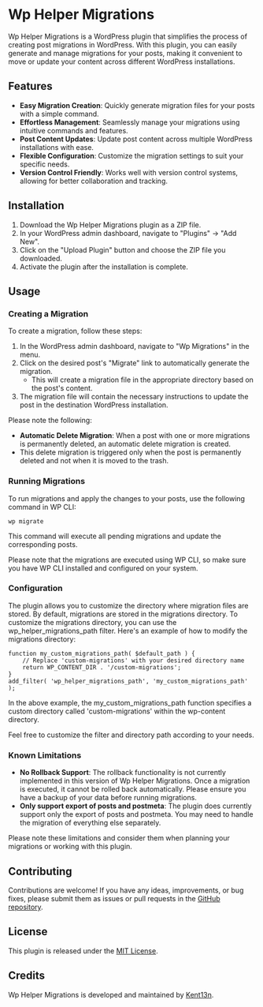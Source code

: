 # Wp Helper Migrations

Wp Helper Migrations is a WordPress plugin that simplifies the process of creating post migrations in WordPress. With this plugin, you can easily generate and manage migrations for your posts, making it convenient to move or update your content across different WordPress installations.

## Features

- **Easy Migration Creation**: Quickly generate migration files for your posts with a simple command.
- **Effortless Management**: Seamlessly manage your migrations using intuitive commands and features.
- **Post Content Updates**: Update post content across multiple WordPress installations with ease.
- **Flexible Configuration**: Customize the migration settings to suit your specific needs.
- **Version Control Friendly**: Works well with version control systems, allowing for better collaboration and tracking.

## Installation

1. Download the Wp Helper Migrations plugin as a ZIP file.
2. In your WordPress admin dashboard, navigate to "Plugins" → "Add New".
3. Click on the "Upload Plugin" button and choose the ZIP file you downloaded.
4. Activate the plugin after the installation is complete.

## Usage

### Creating a Migration

To create a migration, follow these steps:

1. In the WordPress admin dashboard, navigate to "Wp Migrations" in the menu.
2. Click on the desired post's "Migrate" link to automatically generate the migration.
   - This will create a migration file in the appropriate directory based on the post's content.
3. The migration file will contain the necessary instructions to update the post in the destination WordPress installation.

Please note the following:

- **Automatic Delete Migration**: When a post with one or more migrations is permanently deleted, an automatic delete migration is created.
- This delete migration is triggered only when the post is permanently deleted and not when it is moved to the trash.

### Running Migrations

To run migrations and apply the changes to your posts, use the following command in WP CLI:
```
wp migrate
```

This command will execute all pending migrations and update the corresponding posts.

Please note that the migrations are executed using WP CLI, so make sure you have WP CLI installed and configured on your system.

### Configuration

The plugin allows you to customize the directory where migration files are stored. By default, migrations are stored in the migrations directory.
To customize the migrations directory, you can use the wp_helper_migrations_path filter. Here's an example of how to modify the migrations directory:

```
function my_custom_migrations_path( $default_path ) {
    // Replace 'custom-migrations' with your desired directory name
    return WP_CONTENT_DIR . '/custom-migrations';
}
add_filter( 'wp_helper_migrations_path', 'my_custom_migrations_path' );
```

In the above example, the my_custom_migrations_path function specifies a custom directory called 'custom-migrations' within the wp-content directory.

Feel free to customize the filter and directory path according to your needs.

### Known Limitations

* __No Rollback Support__: The rollback functionality is not currently implemented in this version of Wp Helper Migrations. Once a migration is executed, it cannot be rolled back automatically. Please ensure you have a backup of your data before running migrations.
* __Only support export of posts and postmeta__: The plugin does currently support only the export of posts and postmeta. You may need to handle the migration of everything else separately.

Please note these limitations and consider them when planning your migrations or working with this plugin.

## Contributing

Contributions are welcome! If you have any ideas, improvements, or bug fixes, please submit them as issues or pull requests in the [GitHub repository](https://github.com/kent13n/wp-helper-migrations).

## License

This plugin is released under the [MIT License](LICENSE).

## Credits

Wp Helper Migrations is developed and maintained by [Kent13n](https://github.com/kent13n/).
